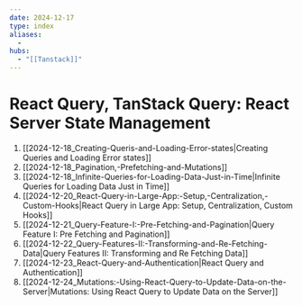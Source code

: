 ```yaml
---
date: 2024-12-17
type: index
aliases:
  -
hubs:
  - "[[Tanstack]]"
---
```


# React Query, TanStack Query: React Server State Management

1. [[2024-12-18_Creating-Queris-and-Loading-Error-states|Creating Queries and Loading Error states]]
2. [[2024-12-18_Pagination,-Prefetching-and-Mutations]]
3. [[2024-12-18_Infinite-Queries-for-Loading-Data-Just-in-Time|Infinite Queries for Loading Data Just in Time]]
4. [[2024-12-20_React-Query-in-Large-App:-Setup,-Centralization,-Custom-Hooks|React Query in Large App: Setup, Centralization, Custom Hooks]]
5. [[2024-12-21_Query-Feature-I:-Pre-Fetching-and-Pagination|Query Feature I: Pre Fetching and Pagination]]
6. [[2024-12-22_Query-Features-II:-Transforming-and-Re-Fetching-Data|Query Features II: Transforming and Re Fetching Data]]
7. [[2024-12-23_React-Query-and-Authentication|React Query and Authentication]]
8. [[2024-12-24_Mutations:-Using-React-Query-to-Update-Data-on-the-Server|Mutations: Using React Query to Update Data on the Server]]
